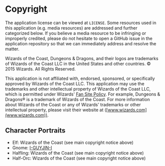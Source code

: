 # Copyright

The application license can be viewed at `LICENSE`. Some resources used in this application (e.g. media resources) are addressed and further categorized below. If you believe a media resource to be infringing or improperly credited, please do not hesitate to open a GitHub issue in the application repository so that we can immediately address and resolve the matter.

Wizards of the Coast, Dungeons & Dragons, and their logos are trademarks of Wizards of the Coast LLC in the United States and other countries. &copy; 2015 Wizards. All Rights Reserved.

This application is not affiliated with, endorsed, sponsored, or specifically approved by Wizards of the Coast LLC. This application may use the trademarks and other intellectual property of Wizards of the Coast LLC, which is permitted under Wizards' [Fan Site Policy](http://dnd.wizards.com/articles/features/fan-site-kit). For example, Dungeons & Dragons&reg; is a trademark of Wizards of the Coast. For more information about Wizards of the Coast or any of Wizards' trademarks or other intellectual property, please visit their website at ([www.wizards.com](www.wizards.com)).


## Character Portraits

- Elf: Wizards of the Coast (see main copyright notice above)
- Gnome: [I-GUYJIN-I](http://i-guyjin-i.deviantart.com/)
- Halfling: Wizards of the Coast (see main copyright notice above)
- Half-Orc: Wizards of the Coast (see main copyright notice above)
